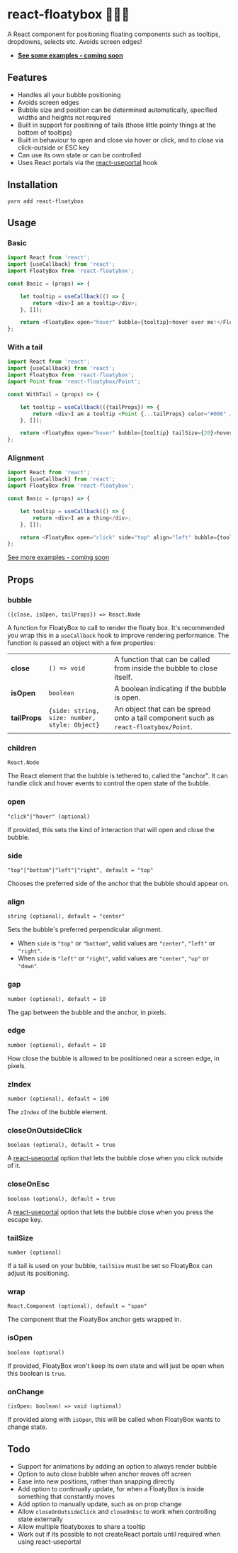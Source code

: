 # react-floatybox 🎈🎁🎉

A React component for positioning floating components such as tooltips, dropdowns, selects etc. Avoids screen edges!

* **[See some examples - coming soon](#)**

## Features
- Handles all your bubble positioning
- Avoids screen edges
- Bubble size and position can be determined automatically, specified widths and heights not required
- Built in support for positining of tails (those little pointy things at the bottom of tooltips)
- Built in behaviour to open and close via hover or click, and to close via click-outside or ESC key
- Can use its own state or can be controlled
- Uses React portals via the [react-useportal](https://github.com/alex-cory/react-useportal) hook

## Installation

```
yarn add react-floatybox
```

## Usage

### Basic

```js
import React from 'react';
import {useCallback} from 'react';
import FloatyBox from 'react-floatybox';

const Basic = (props) => {

    let tooltip = useCallback(() => {
        return <div>I am a tooltip</div>;
    }, []);

    return <FloatyBox open="hover" bubble={tooltip}>hover over me!</FloatyBox>;
};
```

### With a tail

```js
import React from 'react';
import {useCallback} from 'react';
import FloatyBox from 'react-floatybox';
import Point from 'react-floatybox/Point';

const WithTail = (props) => {

    let tooltip = useCallback(({tailProps}) => {
        return <div>I am a tooltip <Point {...tailProps} color="#000" /></div>;
    }, []);

    return <FloatyBox open="hover" bubble={tooltip} tailSize={20}>hover over me!</FloatyBox>
};
```

### Alignment

```js
import React from 'react';
import {useCallback} from 'react';
import FloatyBox from 'react-floatybox';

const Basic = (props) => {

    let tooltip = useCallback(() => {
        return <div>I am a thing</div>;
    }, []);

    return <FloatyBox open="click" side="top" align="left" bubble={tooltip}>click me!</FloatyBox>;
};
```

[See more examples - coming soon](#)

## Props

### bubble
`({close, isOpen, tailProps}) => React.Node`

A function for FloatyBox to call to render the floaty box.
It's recommended you wrap this in a `useCallback` hook to improve rendering performance.
The function is passed an object with a few properties:

|               |                                               |                                                                                     |
| ------------- | --------------------------------------------- | ----------------------------------------------------------------------------------- |
| **close**     | `() => void`                                  | A function that can be called from inside the bubble to close itself.               |
| **isOpen**    | `boolean`                                     | A boolean indicating if the bubble is open.                                         |
| **tailProps** | `{side: string, size: number, style: Object}` | An object that can be spread onto a tail component such as `react-floatybox/Point`. |


### children
`React.Node`

The React element that the bubble is tethered to, called the "anchor".
It can handle click and hover events to control the open state of the bubble.

### open
`"click"|"hover" (optional)`

If provided, this sets the kind of interaction that will open and close the bubble.

### side
`"top"|"bottom"|"left"|"right", default = "top"`

Chooses the preferred side of the anchor that the bubble should appear on.

### align
`string (optional), default = "center"`

Sets the bubble's preferred perpendicular alignment.
- When `side` is `"top"` or `"bottom"`, valid values are `"center"`, `"left"` or `"right"`.
- When `side` is `"left"` or `"right"`, valid values are `"center"`, `"up"` or `"down"`.

### gap
`number (optional), default = 10`

The gap between the bubble and the anchor, in pixels.

### edge
`number (optional), default = 10`

How close the bubble is allowed to be posiitioned near a screen edge, in pixels.

### zIndex
`number (optional), default = 100`

The `zIndex` of the bubble element.

### closeOnOutsideClick
`boolean (optional), default = true`

A [react-useportal](https://github.com/alex-cory/react-useportal) option that lets the bubble close when you click outside of it.

### closeOnEsc
`boolean (optional), default = true`

A [react-useportal](https://github.com/alex-cory/react-useportal) option that lets the bubble close when you press the escape key.

### tailSize
`number (optional)`

If a tail is used on your bubble, `tailSize` must be set so FloatyBox can adjust its positioning.

### wrap
`React.Component (optional), default = "span"`

The component that the FloatyBox anchor gets wrapped in.

### isOpen
`boolean (optional)`

If provided, FloatyBox won't keep its own state and will just be open when this boolean is `true`.

### onChange
`(isOpen: boolean) => void (optional)`

If provided along with `isOpen`, this will be called when FloatyBox wants to change state.

## Todo

- Support for animations by adding an option to always render bubble
- Option to auto close bubble when anchor moves off screen
- Ease into new positions, rather than snapping directly
- Add option to continually update, for when a FloatyBox is inside something that constantly moves
- Add option to manually update, such as on prop change
- Allow `closeOnOutsideClick` and `closeOnEsc` to work when controlling state externally
- Allow multiple floatyboxes to share a tooltip
- Work out if its possible to not createReact portals until required when using react-useportal
